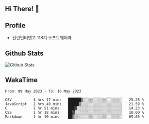 ## Hi There! 👋

## Profile

-   선린인터넷고 118기 소프트웨어과

## Github Stats

![Github Stats](https://github-readme-stats.vercel.app/api/top-langs/?username=NY0510&theme=tokyonight&hide_border=true&layout=compact)

## WakaTime

<!--START_SECTION:waka-->

```text
From: 09 May 2023 - To: 16 May 2023

CSV          3 hrs 17 mins   ██████▒░░░░░░░░░░░░░░░░░░   25.28 %
JavaScript   2 hrs 49 mins   █████▒░░░░░░░░░░░░░░░░░░░   21.59 %
C            1 hr 51 mins    ███▓░░░░░░░░░░░░░░░░░░░░░   14.23 %
CSS          1 hr 18 mins    ██▓░░░░░░░░░░░░░░░░░░░░░░   10.00 %
Markdown     1 hr 10 mins    ██▒░░░░░░░░░░░░░░░░░░░░░░   09.05 %
```

<!--END_SECTION:waka-->
